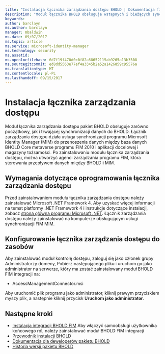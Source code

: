 ```yaml
---
title: "Instalacja łącznika zarządzania dostępu BHOLD | Dokumentacja firmy Microsoft"
description: "Moduł łącznika BHOLD obsługuje wstępnych i bieżących synchronizacji danych"
keywords: 
author: barclayn
ms.author: barclayn
manager: mbaldwin
ms.date: 09/07/2017
ms.topic: article
ms.service: microsoft-identity-manager
ms.technology: security
ms.assetid: 
ms.openlocfilehash: 6d7f19f470d0c0f82a68652115ab9265a13b3508
ms.sourcegitcommit: ed8dd5563e77ef4a3345b2a52a1426859c95576a
ms.translationtype: MT
ms.contentlocale: pl-PL
ms.lasthandoff: 09/15/2017
---
```

# <a name="access-management-connector-installation"></a>Instalacja łącznika zarządzania dostępu

Moduł łącznika zarządzania dostępu pakiet BHOLD obsługuje zarówno początkowy, jak i trwającej synchronizacji danych do BHOLD. Łącznik zarządzania dostępu działa usługa synchronizacji programu Microsoft Identity Manager (MIM) do przenoszenia danych między baza danych BHOLD Core metaverse programu FIM 2010 i aplikacji docelowej i magazyny tożsamości. Po zainstalowaniu modułu łącznika zarządzania dostępu, można utworzyć agenci zarządzania programu FIM, która sterowania przepływem danych między BHOLD i MIM.

## <a name="access-management-connector-software-requirements"></a>Wymagania dotyczące oprogramowania łącznika zarządzania dostępu

Przed zainstalowaniem modułu łącznika zarządzania dostępu należy zainstalować Microsoft .NET Framework 4. Aby uzyskać więcej informacji na temat platformy .NET Framework 4 i instrukcje dotyczące instalacji, zobacz [strona główna programu Microsoft .NET](http://www.microsoft.com/net).
Łącznik zarządzania dostępu należy zainstalować na komputerze obsługującym usługi synchronizacji FIM MIM.

## <a name="access-management-connector-setup"></a>Konfigurowanie łącznika zarządzania dostępu do zasobów

Aby zainstalować moduł kontrolę dostępu, zaloguj się jako członek grupy Administratorzy domeny, Pobierz następującego pliku i uruchom go jako administrator na serwerze, który ma zostać zainstalowany moduł BHOLD FIM integracji na:

- AccessManagementConnector.msi

Aby uruchomić plik programu jako administrator, kliknij prawym przyciskiem myszy plik, a następnie kliknij przycisk **Uruchom jako administrator**.

## <a name="next-steps"></a>Następne kroki

- [Instalacja integracji BHOLD FIM](https://technet.microsoft.com/library/jj134093(v=ws.10).aspx) Aby włączyć samoobsługi użytkownika końcowego ról, należy zainstalować moduł BHOLD FIM integracji
- [Przewodnik instalacji BHOLD](bhold-installation-guide.md)
- [Dokumentacja dla deweloperów pakietu BHOLD](../reference/mim2016-bhold-developer-reference.md)
- [Historia wersji pakietu BHOLD](../reference/version-bhold-history.md)